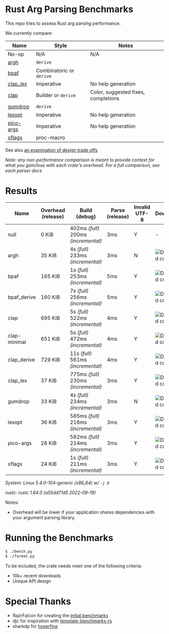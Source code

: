 # Rust Arg Parsing Benchmarks

This repo tries to assess Rust arg parsing performance.

We currently compare:

Name                                                 | Style                 | Notes
-----------------------------------------------------|-----------------------|------
No-op                                                | N/A                   | N/A
[argh](https://github.com/google/argh)               | `derive`              |
[bpaf](https://github.com/pacak/bpaf)                | Combinatoric or `derive` |
[clap_lex](https://github.com/clap-rs/clap)          | Imperative            | No help generation
[clap](https://github.com/clap-rs/clap)              | Builder or `derive`   | Color, suggested fixes, completions
[gumdrop](https://github.com/murarth/gumdrop)        | `derive`              |
[lexopt](https://github.com/blyxxyz/lexopt)          | Imperative            | No help generation
[pico-args](https://github.com/razrfalcon/pico-args) | Imperative            | No help generation
[xflags](https://github.com/matklad/xflags)          | proc-macro            |

See also [an examination of design trade offs](docs/tradeoffs.md)

*Note: any non-performance comparison is meant to provide context for what you
gain/lose with each crate's overhead.  For a full comparison, see each parser
docs*

# Results

Name | Overhead (release) | Build (debug) | Parse (release) | Invalid UTF-8 | Downloads | Version
-----|--------------------|---------------|-----------------|---------------|-----------|--------
null | 0 KiB | 402ms *(full)* <br/>200ms *(incremental)* | 3ms | Y | - | -
argh | 35 KiB | 4s *(full)* <br/>233ms *(incremental)* | 3ms | N | ![Download count](https://img.shields.io/crates/dr/argh) | v0.1.8
bpaf | 165 KiB | 1s *(full)* <br/>253ms *(incremental)* | 5ms | Y | ![Download count](https://img.shields.io/crates/dr/bpaf) | v0.6.0
bpaf_derive | 160 KiB | 7s *(full)* <br/>256ms *(incremental)* | 5ms | Y | ![Download count](https://img.shields.io/crates/dr/bpaf) | v0.6.0
clap | 695 KiB | 5s *(full)* <br/>522ms *(incremental)* | 4ms | Y | ![Download count](https://img.shields.io/crates/dr/clap) | v3.2.20
clap-minimal | 651 KiB | 5s *(full)* <br/>472ms *(incremental)* | 4ms | Y | ![Download count](https://img.shields.io/crates/dr/clap) | v3.2.20
clap_derive | 729 KiB | 11s *(full)* <br/>561ms *(incremental)* | 4ms | Y | ![Download count](https://img.shields.io/crates/dr/clap) | v3.2.20
clap_lex | 37 KiB | 775ms *(full)* <br/>230ms *(incremental)* | 3ms | Y | ![Download count](https://img.shields.io/crates/dr/clap_lex) | v0.2.4
gumdrop | 33 KiB | 4s *(full)* <br/>234ms *(incremental)* | 3ms | N | ![Download count](https://img.shields.io/crates/dr/gumdrop) | v0.8.1
lexopt | 36 KiB | 585ms *(full)* <br/>216ms *(incremental)* | 3ms | Y | ![Download count](https://img.shields.io/crates/dr/lexopt) | v0.2.1
pico-args | 28 KiB | 582ms *(full)* <br/>214ms *(incremental)* | 3ms | Y | ![Download count](https://img.shields.io/crates/dr/pico-args) | v0.5.0
xflags | 24 KiB | 1s *(full)* <br/>211ms *(incremental)* | 3ms | Y | ![Download count](https://img.shields.io/crates/dr/xflags) | v0.2.4

*System: Linux 5.4.0-104-generic (x86_64) w/ `-j 8`*

*rustc: rustc 1.64.0 (a55dd71d5 2022-09-19)*

Notes:
- Overhead will be lower if your application shares dependencies with your argument parsing library.

# Running the Benchmarks

```bash
$ ./bench.py
$ ./format.py
```

To be included, the crate needs meet one of the following criteria:
- 10k+ recent downloads
- Unique API design

# Special Thanks

- RazrFalcon for creating the [initial benchmarks](https://github.com/RazrFalcon/pico-args)
- djc for inspiration with [template-benchmarks-rs](https://github.com/djc/template-benchmarks-rs)
- sharkdp for [hyperfine](https://github.com/sharkdp/hyperfine)
